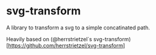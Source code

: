 # svg-transform
A library to transform a svg to a simple concatinated path.

Heavily based on (@herrstrietzel`s svg-transform)[https://github.com/herrstrietzel/svg-transform]